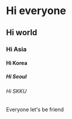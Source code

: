 # Hi everyone

## Hi world

### Hi Asia

#### Hi Korea

##### Hi Seoul

###### Hi SKKU

Everyone let's be friend

